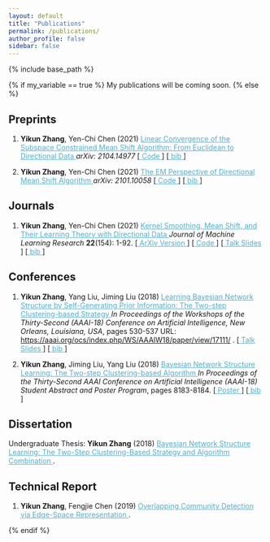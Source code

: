 ```yaml
---
layout: default
title: "Publications"
permalink: /publications/
author_profile: false
sidebar: false
---
```


<!--{% if author.googlescholar %}
  You can also find my articles on <u><a href="{{author.googlescholar}}">my Google Scholar profile</a>.</u>
{% endif %}
-->

{% include base_path %}

{% if my_variable == true %}
My publications will be coming soon.
{% else %}

<!--{% for post in site.publications reversed %}
  {% include archive-single.html %}
{% endfor %}
-->

## Preprints

1. **Yikun Zhang**, Yen-Chi Chen (2021) <A href="https://arxiv.org/abs/2104.14977" style="color: #52adc8; text-decoration=underline"> 
Linear Convergence of the Subspace Constrained Mean Shift Algorithm: From Euclidean to Directional Data </A> _arXiv: 2104.14977_ [<A href="https://github.com/zhangyk8/EuDirSCMS" style="color: #52adc8; text-decoration=underline"> Code </A>] [<A href="https://zhangyk8.github.io/publications/bib_files/DirSCMS2021.bib" style="color: #52adc8; text-decoration=underline"> bib </A>]

2. **Yikun Zhang**, Yen-Chi Chen (2021) <A href="https://arxiv.org/abs/2101.10058" style="color: #52adc8; text-decoration=underline"> 
The EM Perspective of Directional Mean Shift Algorithm </A> _arXiv: 2101.10058_ [<A href="https://github.com/zhangyk8/DirMS/tree/main/DMS_EM" style="color: #52adc8; text-decoration=underline"> Code </A>] [<A href="https://zhangyk8.github.io/publications/bib_files/DMS_EM2021.bib" style="color: #52adc8; text-decoration=underline"> bib </A>]

## Journals

1. **Yikun Zhang**, Yen-Chi Chen (2021) <A href="https://jmlr.org/papers/v22/20-1194.html" style="color: #52adc8; text-decoration=underline"> Kernel Smoothing, Mean Shift, and Their Learning Theory with Directional Data </A> _Journal of Machine Learning Research_ **22**(154): 1-92. [<A href="https://arxiv.org/abs/2010.13523" style="color: #52adc8; text-decoration=underline"> ArXiv Version </A>] [<A href="https://github.com/zhangyk8/DirMS" style="color: #52adc8; text-decoration=underline"> Code </A>] [<A href="https://zhangyk8.github.io/talks/DirMS_Slides.pdf" style="color: #52adc8; text-decoration=underline"> Talk Slides </A>] [<A href="https://zhangyk8.github.io/publications/bib_files/DirMS2020.bib" style="color: #52adc8; text-decoration=underline"> bib </A>]

## Conferences

1. **Yikun Zhang**, Yang Liu, Jiming Liu (2018) <A href="https://zhangyk8.github.io/publications/AAAIWorkshop.pdf" style="color: #52adc8; text-decoration=underline"> Learning Bayesian Network Structure by Self-Generating Prior Information: The Two-step Clustering-based Strategy </A>  _In Proceedings of the Workshops of the Thirty-Second (AAAI-18) Conference on Artificial Intelligence, New Orleans, Louisiana, USA_, pages 530-537 URL: <A href="https://aaai.org/ocs/index.php/WS/AAAIW18/paper/view/17111/" style="text-decoration=underline"> https://aaai.org/ocs/index.php/WS/AAAIW18/paper/view/17111/ </A>. [<u style="color: #52adc8"><A href="https://zhangyk8.github.io/publications/Workshop_Talk.pdf" style="color: #52adc8; text-decoration=underline"> Talk Slides </A></u>] [<A href="https://zhangyk8.github.io/publications/bib_files/BN_long2018.bib" style="color: #52adc8; text-decoration=underline"> bib </A>]

2. **Yikun Zhang**, Jiming Liu, Yang Liu (2018) <A href="https://zhangyk8.github.io/publications/AAAIStudentAbstract.pdf" style="color: #52adc8; text-decaration=underline"> Bayesian Network Structure Learning: The Two-step Clustering-based Algorithm </A>  _In Proceedings of the Thirty-Second AAAI Conference on Artificial Intelligence (AAAI-18) Student Abstract and Poster Program_, pages 8183-8184.  [<A href="https://zhangyk8.github.io/publications/poster_SA.pdf" style="color: #52adc8; text-decoration=underline"> Poster </A>] [<A href="https://zhangyk8.github.io/publications/bib_files/BN_short2018.bib" style="color: #52adc8; text-decoration=underline"> bib </A>]

## Dissertation

  Undergraduate Thesis: **Yikun Zhang** (2018) <A href="https://zhangyk8.github.io/publications/Thesis.pdf" style="color: #52adc8; text-decoration=underline"> Bayesian Network Structure Learning: The Two-Step Clustering-Based Strategy and Algorithm Combination </A>.

## Technical Report

1. **Yikun Zhang**, Fengjie Chen (2019) <A href="https://zhangyk8.github.io/portfolio/Lecture_Notes/STAT548_Report.pdf" style="color: #52adc8; text-decoration=underline"> Overlapping Community Detection via Edge-Space Representation </A>.

{% endif %}
